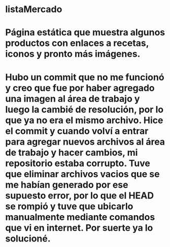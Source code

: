 # listaMercado
# Página estática que muestra algunos productos con enlaces a recetas, iconos y pronto más imágenes.
# Hubo un commit que no me funcionó y creo que fue por haber agregado una imagen al área de trabajo y luego la cambié de resolución, por lo que ya no era el mismo archivo. Hice el commit y cuando volví a entrar para agregar nuevos archivos al área de trabajo y hacer cambios, mi repositorio estaba corrupto. Tuve que eliminar archivos vacios que se me habían generado por ese supuesto error, por lo que el HEAD se rompió y tuve que ubicarlo manualmente mediante comandos que vi en internet. Por suerte ya lo solucioné.